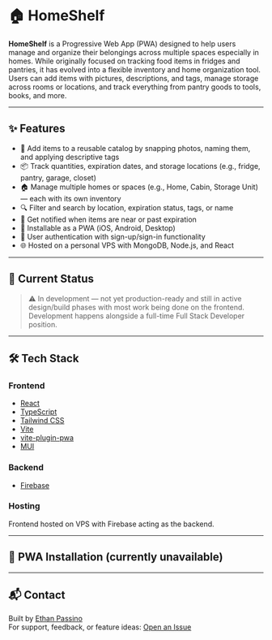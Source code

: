 # 🏠 HomeShelf

**HomeShelf** is a Progressive Web App (PWA) designed to help users manage and organize their belongings across multiple spaces especially in homes. While originally focused on tracking food items in fridges and pantries, it has evolved into a flexible inventory and home organization tool. Users can add items with pictures, descriptions, and tags, manage storage across rooms or locations, and track everything from pantry goods to tools, books, and more.

---

## ✨ Features

- 📸 Add items to a reusable catalog by snapping photos, naming them, and applying descriptive tags
- 📦 Track quantities, expiration dates, and storage locations (e.g., fridge, pantry, garage, closet)
- 🏠 Manage multiple homes or spaces (e.g., Home, Cabin, Storage Unit) — each with its own inventory
- 🔍 Filter and search by location, expiration status, tags, or name
- 🔔 Get notified when items are near or past expiration
- 📱 Installable as a PWA (iOS, Android, Desktop)
- 🔐 User authentication with sign-up/sign-in functionality
- 🌐 Hosted on a personal VPS with MongoDB, Node.js, and React

---

## 🚧 Current Status

> ⚠️ In development — not yet production-ready and still in active design/build phases with most work being done on the frontend.
> Development happens alongside a full-time Full Stack Developer position.

---

## 🛠 Tech Stack

### Frontend
- [React](https://reactjs.org/)
- [TypeScript](https://www.typescriptlang.org/)
- [Tailwind CSS](https://tailwindcss.com/)
- [Vite](https://vitejs.dev/)
- [vite-plugin-pwa](https://vite-pwa-org.netlify.app/)
- [MUI](https://mui.com/)

### Backend
- [Firebase](https://firebase.google.com/)

### Hosting
Frontend hosted on VPS with Firebase acting as the backend.

---

## 📲 PWA Installation (currently unavailable)

---

## 📬 Contact

Built by [Ethan Passino](https://github.com/ethan-passino)  
For support, feedback, or feature ideas: [Open an Issue](https://github.com/ethan-passino/homeshelf/issues)
